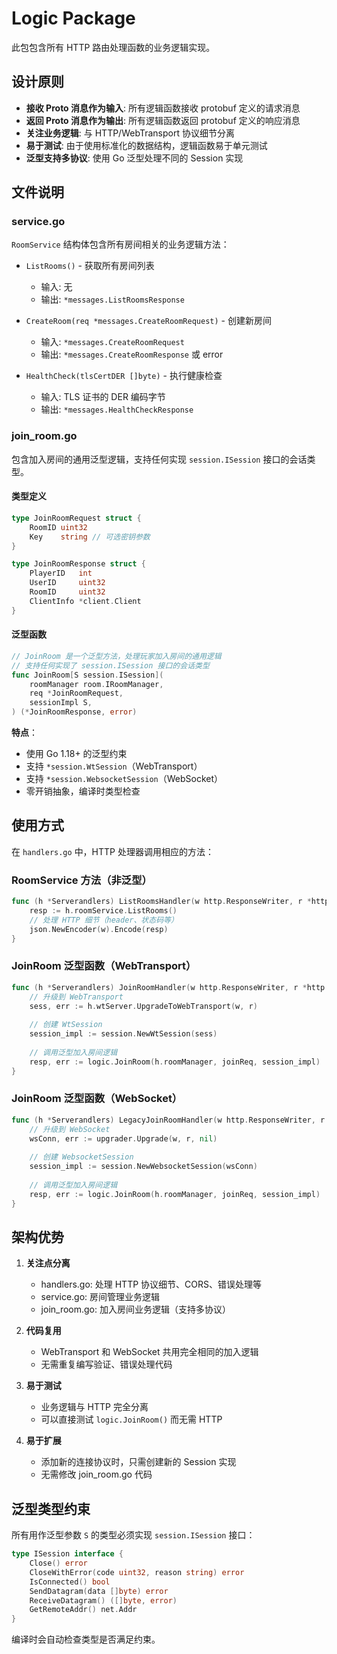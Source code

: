# Logic Package

此包包含所有 HTTP 路由处理函数的业务逻辑实现。

## 设计原则

- **接收 Proto 消息作为输入**: 所有逻辑函数接收 protobuf 定义的请求消息
- **返回 Proto 消息作为输出**: 所有逻辑函数返回 protobuf 定义的响应消息
- **关注业务逻辑**: 与 HTTP/WebTransport 协议细节分离
- **易于测试**: 由于使用标准化的数据结构，逻辑函数易于单元测试
- **泛型支持多协议**: 使用 Go 泛型处理不同的 Session 实现

## 文件说明

### service.go

`RoomService` 结构体包含所有房间相关的业务逻辑方法：

- `ListRooms()` - 获取所有房间列表
  - 输入: 无
  - 输出: `*messages.ListRoomsResponse`

- `CreateRoom(req *messages.CreateRoomRequest)` - 创建新房间
  - 输入: `*messages.CreateRoomRequest`
  - 输出: `*messages.CreateRoomResponse` 或 error

- `HealthCheck(tlsCertDER []byte)` - 执行健康检查
  - 输入: TLS 证书的 DER 编码字节
  - 输出: `*messages.HealthCheckResponse`

### join_room.go

包含加入房间的通用泛型逻辑，支持任何实现 `session.ISession` 接口的会话类型。

#### 类型定义

```go
type JoinRoomRequest struct {
    RoomID uint32
    Key    string // 可选密钥参数
}

type JoinRoomResponse struct {
    PlayerID   int
    UserID     uint32
    RoomID     uint32
    ClientInfo *client.Client
}
```

#### 泛型函数

```go
// JoinRoom 是一个泛型方法，处理玩家加入房间的通用逻辑
// 支持任何实现了 session.ISession 接口的会话类型
func JoinRoom[S session.ISession](
    roomManager room.IRoomManager,
    req *JoinRoomRequest,
    sessionImpl S,
) (*JoinRoomResponse, error)
```

**特点**：
- 使用 Go 1.18+ 的泛型约束
- 支持 `*session.WtSession`（WebTransport）
- 支持 `*session.WebsocketSession`（WebSocket）
- 零开销抽象，编译时类型检查

## 使用方式

在 `handlers.go` 中，HTTP 处理器调用相应的方法：

### RoomService 方法（非泛型）

```go
func (h *Serverandlers) ListRoomsHandler(w http.ResponseWriter, r *http.Request) {
    resp := h.roomService.ListRooms()
    // 处理 HTTP 细节（header、状态码等）
    json.NewEncoder(w).Encode(resp)
}
```

### JoinRoom 泛型函数（WebTransport）

```go
func (h *Serverandlers) JoinRoomHandler(w http.ResponseWriter, r *http.Request) {
    // 升级到 WebTransport
    sess, err := h.wtServer.UpgradeToWebTransport(w, r)
    
    // 创建 WtSession
    session_impl := session.NewWtSession(sess)
    
    // 调用泛型加入房间逻辑
    resp, err := logic.JoinRoom(h.roomManager, joinReq, session_impl)
}
```

### JoinRoom 泛型函数（WebSocket）

```go
func (h *Serverandlers) LegacyJoinRoomHandler(w http.ResponseWriter, r *http.Request) {
    // 升级到 WebSocket
    wsConn, err := upgrader.Upgrade(w, r, nil)
    
    // 创建 WebsocketSession
    session_impl := session.NewWebsocketSession(wsConn)
    
    // 调用泛型加入房间逻辑
    resp, err := logic.JoinRoom(h.roomManager, joinReq, session_impl)
}
```

## 架构优势

1. **关注点分离**
   - handlers.go: 处理 HTTP 协议细节、CORS、错误处理等
   - service.go: 房间管理业务逻辑
   - join_room.go: 加入房间业务逻辑（支持多协议）

2. **代码复用**
   - WebTransport 和 WebSocket 共用完全相同的加入逻辑
   - 无需重复编写验证、错误处理代码

3. **易于测试**
   - 业务逻辑与 HTTP 完全分离
   - 可以直接测试 `logic.JoinRoom()` 而无需 HTTP

4. **易于扩展**
   - 添加新的连接协议时，只需创建新的 Session 实现
   - 无需修改 join_room.go 代码

## 泛型类型约束

所有用作泛型参数 `S` 的类型必须实现 `session.ISession` 接口：

```go
type ISession interface {
    Close() error
    CloseWithError(code uint32, reason string) error
    IsConnected() bool
    SendDatagram(data []byte) error
    ReceiveDatagram() ([]byte, error)
    GetRemoteAddr() net.Addr
}
```

编译时会自动检查类型是否满足约束。

